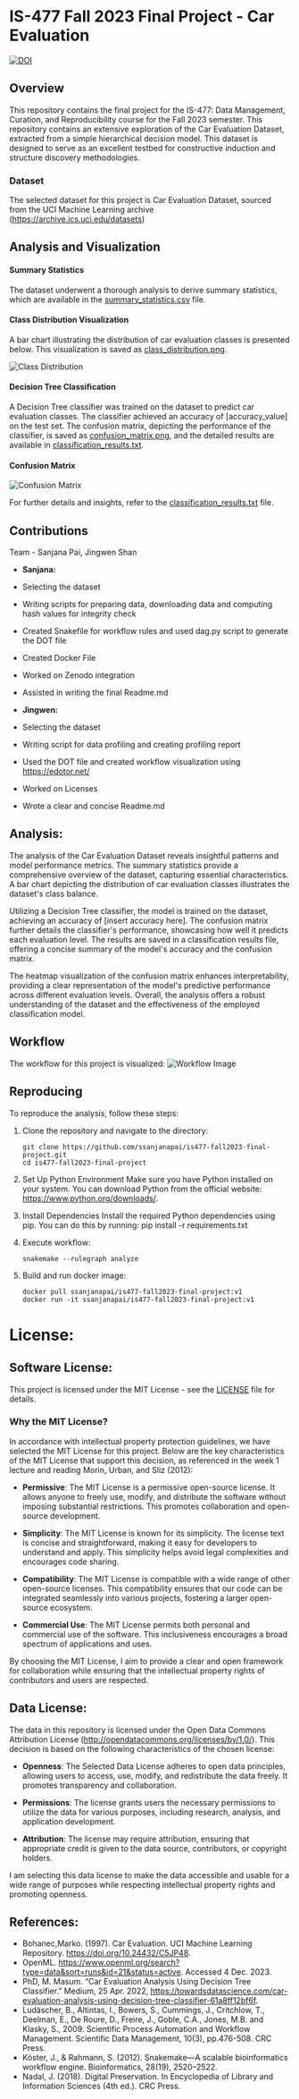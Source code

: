 # IS-477 Fall 2023 Final Project - Car Evaluation
[![DOI](https://zenodo.org/badge/722340421.svg)](https://zenodo.org/doi/10.5281/zenodo.10258395)
## Overview

This repository contains the final project for the IS-477: Data Management, Curation, and Reproducibility course for the Fall 2023 semester. This repository contains an extensive exploration of the Car Evaluation Dataset, extracted from a simple hierarchical decision model. This dataset is designed to serve as an excellent testbed for constructive induction and structure discovery methodologies.

### Dataset
The selected dataset for this project is Car Evaluation Dataset, sourced from the UCI Machine Learning archive (https://archive.ics.uci.edu/datasets)

## Analysis and Visualization
#### Summary Statistics

The dataset underwent a thorough analysis to derive summary statistics, which are available in the [summary_statistics.csv](./results/summary_statistics.csv) file.

#### Class Distribution Visualization

A bar chart illustrating the distribution of car evaluation classes is presented below. This visualization is saved as [class_distribution.png](./results/class_distribution.png).

![Class Distribution](./results/class_distribution.png)

#### Decision Tree Classification

A Decision Tree classifier was trained on the dataset to predict car evaluation classes. The classifier achieved an accuracy of [accuracy_value] on the test set. The confusion matrix, depicting the performance of the classifier, is saved as [confusion_matrix.png](./results/confusion_matrix.png), and the detailed results are available in [classification_results.txt](./results/classification_results.txt).

#### Confusion Matrix

![Confusion Matrix](./results/confusion_matrix.png)

For further details and insights, refer to the [classification_results.txt](./results/classification_results.txt) file.


## Contributions
Team - Sanjana Pai, Jingwen Shan
- **Sanjana:** 
- Selecting the dataset 
- Writing scripts for preparing data, downloading data and computing hash values for integrity check
- Created Snakefile for workflow rules and used dag.py script to generate the DOT file
- Created Docker File 
- Worked on Zenodo integration
- Assisted in writing the final Readme.md

- **Jingwen:** 
- Selecting the dataset 
- Writing script for data profiling and creating profiling report 
- Used the DOT file and created workflow visualization using  https://edotor.net/
- Worked on Licenses
- Wrote a clear and concise Readme.md

## Analysis:
The analysis of the Car Evaluation Dataset reveals insightful patterns and model performance metrics. The summary statistics provide a comprehensive overview of the dataset, capturing essential characteristics. A bar chart depicting the distribution of car evaluation classes illustrates the dataset's class balance.

Utilizing a Decision Tree classifier, the model is trained on the dataset, achieving an accuracy of [insert accuracy here]. The confusion matrix further details the classifier's performance, showcasing how well it predicts each evaluation level. The results are saved in a classification results file, offering a concise summary of the model's accuracy and the confusion matrix.

The heatmap visualization of the confusion matrix enhances interpretability, providing a clear representation of the model's predictive performance across different evaluation levels. Overall, the analysis offers a robust understanding of the dataset and the effectiveness of the employed classification model.

## Workflow

The workflow for this project is visualized:
![Workflow Image](./output_graph.png)

## Reproducing

To reproduce the analysis, follow these steps:

1. Clone the repository and navigate to the directory:

   ```
   git clone https://github.com/ssanjanapai/is477-fall2023-final-project.git
   cd is477-fall2023-final-project
   ```
2. Set Up Python Environment
Make sure you have Python installed on your system. You can download Python from the official website: https://www.python.org/downloads/.

3. Install Dependencies
Install the required Python dependencies using pip. You can do this by running:
pip install -r requirements.txt

4. Execute workflow:

   ```snakemake --rulegraph analyze```

5. Build and run docker image:

   ```
   docker pull ssanjanapai/is477-fall2023-final-project:v1
   docker run -it ssanjanapai/is477-fall2023-final-project:v1

   ```
# License:
## Software License:

This project is licensed under the MIT License - see the [LICENSE](LICENSE) file for details.

### Why the MIT License?

In accordance with intellectual property protection guidelines, we have selected the MIT License for this project. Below are the key characteristics of the MIT License that support this decision, as referenced in the week 1 lecture and reading Morin, Urban, and Sliz (2012):

- **Permissive**: The MIT License is a permissive open-source license. It allows anyone to freely use, modify, and distribute the software without imposing substantial restrictions. This promotes collaboration and open-source development.

- **Simplicity**: The MIT License is known for its simplicity. The license text is concise and straightforward, making it easy for developers to understand and apply. This simplicity helps avoid legal complexities and encourages code sharing.

- **Compatibility**: The MIT License is compatible with a wide range of other open-source licenses. This compatibility ensures that our code can be integrated seamlessly into various projects, fostering a larger open-source ecosystem.

- **Commercial Use**: The MIT License permits both personal and commercial use of the software. This inclusiveness encourages a broad spectrum of applications and uses.

By choosing the MIT License, I aim to provide a clear and open framework for collaboration while ensuring that the intellectual property rights of contributors and users are respected. 

## Data License:

The data in this repository is licensed under the Open Data Commons Attribution License (http://opendatacommons.org/licenses/by/1.0/). This decision is based on the following characteristics of the chosen license:

- **Openness**: The Selected Data License adheres to open data principles, allowing users to access, use, modify, and redistribute the data freely. It promotes transparency and collaboration.

- **Permissions**: The license grants users the necessary permissions to utilize the data for various purposes, including research, analysis, and application development.

- **Attribution**: The license may require attribution, ensuring that appropriate credit is given to the data source, contributors, or copyright holders.

I am selecting this data license to make the data accessible and usable for a wide range of purposes while respecting intellectual property rights and promoting openness. 

## References:

- Bohanec,Marko. (1997). Car Evaluation. UCI Machine Learning Repository. https://doi.org/10.24432/C5JP48.
- OpenML. https://www.openml.org/search?type=data&sort=runs&id=21&status=active. Accessed 4 Dec. 2023.
- PhD, M. Masum. “Car Evaluation Analysis Using Decision Tree Classifier.” Medium, 25 Apr. 2022, https://towardsdatascience.com/car-evaluation-analysis-using-decision-tree-classifier-61a8ff12bf6f.
- Ludäscher, B., Altintas, I., Bowers, S., Cummings, J., Critchlow, T., Deelman, E., De Roure, D., Freire, J., Goble, C.A., Jones, M.B. and Klasky,
S., 2009. Scientific Process Automation and Workflow Management. Scientific Data Management, 10(3), pp.476-508. CRC Press.
- Köster, J., & Rahmann, S. (2012). Snakemake—A scalable bioinformatics workflow engine. Bioinformatics, 28(19), 2520–2522.
- Nadal, J. (2018). Digital Preservation. In Encyclopedia of Library and Information Sciences (4th ed.). CRC Press.

